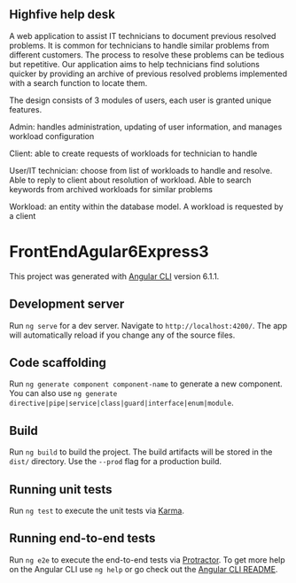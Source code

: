 ## Highfive help desk
A web application to assist IT technicians to document previous resolved problems. It is common for technicians to handle similar problems from different customers. The process to resolve these problems can be tedious but repetitive. Our application aims to help technicians find solutions quicker by providing an archive of previous resolved problems implemented with a search function to locate them.

The design consists of 3 modules of users, each user is granted unique features.

Admin: handles administration, updating of user information, and manages workload configuration

Client: able to create requests of workloads for technician to handle

User/IT technician: choose from list of workloads to handle and resolve. Able to reply to client about resolution of workload. Able to search keywords from archived workloads for similar problems

Workload: an entity within the database model. A workload is requested by a client


# FrontEndAgular6Express3

This project was generated with [Angular CLI](https://github.com/angular/angular-cli) version 6.1.1.

## Development server

Run `ng serve` for a dev server. Navigate to `http://localhost:4200/`. The app will automatically reload if you change any of the source files.

## Code scaffolding

Run `ng generate component component-name` to generate a new component. You can also use `ng generate directive|pipe|service|class|guard|interface|enum|module`.

## Build

Run `ng build` to build the project. The build artifacts will be stored in the `dist/` directory. Use the `--prod` flag for a production build.

## Running unit tests

Run `ng test` to execute the unit tests via [Karma](https://karma-runner.github.io).

## Running end-to-end tests

Run `ng e2e` to execute the end-to-end tests via [Protractor](http://www.protractortest.org/).
To get more help on the Angular CLI use `ng help` or go check out the [Angular CLI README](https://github.com/angular/angular-cli/blob/master/README.md).
